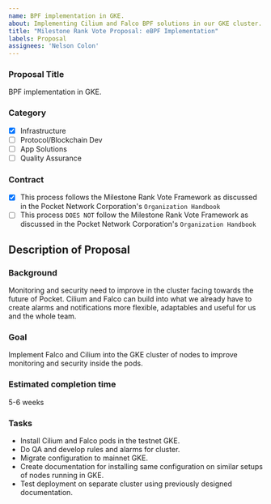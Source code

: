 ```yaml
---
name: BPF implementation in GKE.
about: Implementing Cilium and Falco BPF solutions in our GKE cluster.
title: "Milestone Rank Vote Proposal: eBPF Implementation"
labels: Proposal
assignees: 'Nelson Colon'
---
```


### Proposal Title
BPF implementation in GKE.
### Category
- [x] Infrastructure
- [ ] Protocol/Blockchain Dev
- [ ] App Solutions
- [ ] Quality Assurance
### Contract
- [x] This process follows the Milestone Rank Vote Framework as discussed in the Pocket Network Corporation's `Organization Handbook`
- [ ] This process `DOES NOT` follow the Milestone Rank Vote Framework as discussed in the Pocket Network Corporation's `Organization Handbook`

## Description of Proposal
### Background
Monitoring and security need to improve in the cluster facing towards the future of Pocket. Cilium and Falco can build into what we already have to create alarms and notifications more flexible, adaptables and useful for us and the whole team.

### Goal
Implement Falco and Cilium into the GKE cluster of nodes to improve monitoring and security inside the pods.

### Estimated completion time
5-6 weeks

### Tasks
- Install Cilium and Falco pods in the testnet GKE.
- Do QA and develop rules and alarms for cluster.
- Migrate configuration to mainnet GKE.
- Create documentation for installing same configuration on similar setups of nodes running in GKE.
- Test deployment on separate cluster using previously designed documentation.